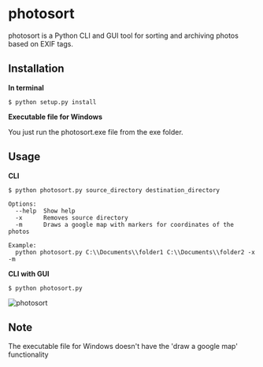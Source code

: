 # photosort

photosort is a Python CLI and GUI tool for sorting and archiving photos based on EXIF tags.

## Installation

**In terminal**

```shell
$ python setup.py install
```

**Executable file for Windows**

You just run the photosort.exe file from the exe folder.

## Usage

**CLI**

```
$ python photosort.py source_directory destination_directory

Options:
  --help  Show help
  -x      Removes source directory
  -m      Draws a google map with markers for coordinates of the photos

Example:
  python photosort.py C:\\Documents\\folder1 C:\\Documents\\folder2 -x -m
```
**CLI with GUI**

```shell
$ python photosort.py
```

![photosort](https://user-images.githubusercontent.com/39188731/69559441-3ec24f00-0faa-11ea-88b8-4ab85d618802.png)

## Note

The executable file for Windows doesn't have the 'draw a google map' functionality
